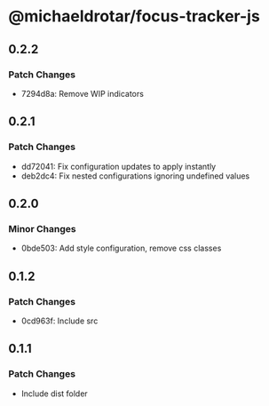 # @michaeldrotar/focus-tracker-js

## 0.2.2

### Patch Changes

- 7294d8a: Remove WIP indicators

## 0.2.1

### Patch Changes

- dd72041: Fix configuration updates to apply instantly
- deb2dc4: Fix nested configurations ignoring undefined values

## 0.2.0

### Minor Changes

- 0bde503: Add style configuration, remove css classes

## 0.1.2

### Patch Changes

- 0cd963f: Include src

## 0.1.1

### Patch Changes

- Include dist folder
